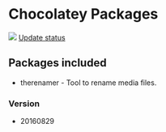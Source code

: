 # Chocolatey Packages

[![](https://ci.appveyor.com/api/projects/status/9ipva7kgjigug2rn?svg=true)](https://ci.appveyor.com/project/danstis/chocolatey-packages)
[Update status](https://gist.github.com/danstis/38657d277f926c6cb83b5dde2911acca)

## Packages included
* therenamer - Tool to rename media files.

### Version
* 20160829